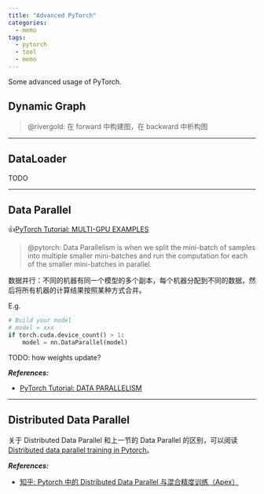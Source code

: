 ```yaml
---
title: "Advanced PyTorch"
categories:
  - memo
tags:
  - pytorch
  - tool
  - memo
---
```


Some advanced usage of PyTorch.

## Dynamic Graph

> @rivergold: 在 forward 中构建图，在 backward 中析构图

---

## DataLoader

TODO

---

## Data Parallel

:thumbsup:[PyTorch Tutorial: MULTI-GPU EXAMPLES](https://pytorch.org/tutorials/beginner/former_torchies/parallelism_tutorial.html)

> @pytorch: Data Parallelism is when we split the mini-batch of samples into multiple smaller mini-batches and run the computation for each of the smaller mini-batches in parallel.

数据并行：不同的机器有同一个模型的多个副本，每个机器分配到不同的数据，然后将所有机器的计算结果按照某种方式合并。

E.g.

```python
# Build your model
# model = xxx
if torch.cuda.device_count() > 1:
    model = nn.DataParallel(model)
```

TODO: how weights update?

**_References:_**

- [PyTorch Tutorial: DATA PARALLELISM](https://pytorch.org/tutorials/beginner/blitz/data_parallel_tutorial.html)

---

## Distributed Data Parallel

关于 Distributed Data Parallel 和上一节的 Data Parallel 的区别，可以阅读[Distributed data parallel training in Pytorch](https://yangkky.github.io/2019/07/08/distributed-pytorch-tutorial.html)。

**_References:_**

- [知乎: Pytorch 中的 Distributed Data Parallel 与混合精度训练（Apex）](https://zhuanlan.zhihu.com/p/105755472?utm_source=ZHShareTargetIDMore&utm_medium=social&utm_oi=37839882420224)
